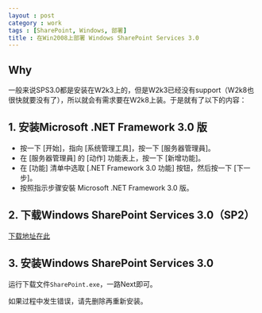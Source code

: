 ```yaml
---
layout : post
category : work
tags : [SharePoint, Windows, 部署]
title : 在Win2008上部署 Windows SharePoint Services 3.0
---
```


## Why

一般来说SPS3.0都是安装在W2k3上的，但是W2k3已经没有support（W2k8也很快就要没有了），所以就会有需求要在W2k8上装。于是就有了以下的内容：

## 1. 安装Microsoft .NET Framework 3.0 版

- 按一下 [开始]，指向 [系统管理工具]，按一下 [服务器管理員]。
- 在 [服务器管理員] 的 [动作] 功能表上，按一下 [新增功能]。
- 在 [功能] 清单中选取 [.NET Framework 3.0 功能] 按钮，然后按一下 [下一步]。
- 按照指示步骤安裝 Microsoft .NET Framework 3.0 版。

## 2. 下载Windows SharePoint Services 3.0（SP2）

[下载地址在此](http://go.microsoft.com/fwlink/?linkid=105656&clcid=0x404)

## 3. 安装Windows SharePoint Services 3.0

运行下载文件`SharePoint.exe`，一路Next即可。

如果过程中发生错误，请先删除再重新安装。
